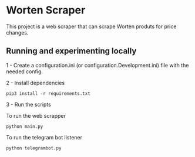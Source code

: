 # Worten Scraper
This project is a web scraper that can scrape Worten produts for price changes.

## Running and experimenting locally
1 - Create a configuration.ini (or configuration.Development.ini) file with the needed config.

2 - Install dependencies 
```
pip3 install -r requirements.txt
```

3 - Run the scripts

To run the web scrapper
```
python main.py
```

To run the telegram bot listener
```
python telegrambot.py
```
